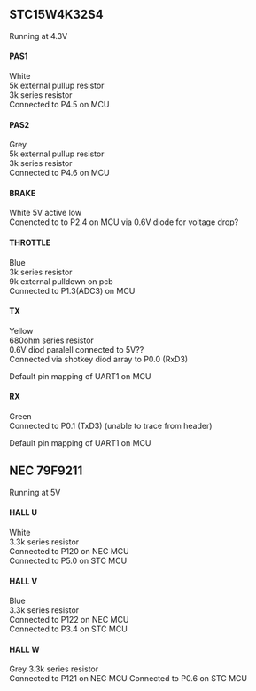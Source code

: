 




## STC15W4K32S4
Running at 4.3V


#### PAS1
White  
5k external pullup resistor  
3k series resistor  
Connected to P4.5 on MCU

#### PAS2
Grey   
5k external pullup resistor  
3k series resistor  
Connected to P4.6 on MCU

#### BRAKE 
White
5V active low  
Conencted to to P2.4 on MCU via 0.6V diode for voltage drop?

#### THROTTLE
Blue  
3k series resistor  
9k external pulldown on pcb  
Connected to P1.3(ADC3) on MCU


#### TX
Yellow  
680ohm series resistor  
0.6V diod paralell connected to 5V??  
Connected via shotkey diod array to P0.0 (RxD3)  

Default pin mapping of UART1 on MCU

#### RX
Green  
Connected to P0.1 (TxD3) (unable to trace from header)

Default pin mapping of UART1 on MCU


## NEC 79F9211
Running at 5V


#### HALL U
White  
3.3k series resistor  
Connected to P120 on NEC MCU  
Connected to P5.0 on STC MCU

#### HALL V
Blue  
3.3k series resistor  
Connected to P122 on NEC MCU  
Connected to P3.4 on STC MCU

#### HALL W
Grey
3.3k series resistor  
Connected to P121 on NEC MCU
Connected to P0.6 on STC MCU





